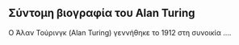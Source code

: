 ## Σύντομη βιογραφία του Alan Turing

Ο Άλαν Τούρινγκ (Alan Turing) γεννήθηκε το 1912 στη συνοικία ....
